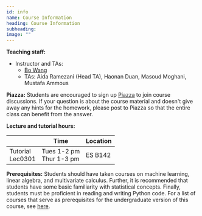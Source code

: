 ```yaml
---
id: info
name: Course Information
heading: Course Information
subheading:  
image: ""
---
```




**Teaching staff:**  

* Instructor and TAs: 
  * [Bo Wang](https://wanglab.ai/)
  * TAs: Aida Ramezani (Head TA), Haonan Duan, Masoud Moghani, Mustafa Ammous
  

**Piazza:** Students are encouraged to sign up [Piazza](http://piazza.com/utoronto.ca/fall2024/csc413) to join course discussions.
If your question is about the course material and doesn't give away any hints for the homework, please post to Piazza so that the entire class can benefit from the answer.


**Lecture and tutorial hours:**  

|                       | Time                        | Location |
| --------------------- | --------------------------- | -------- |
| Tutorial <br> Lec0301 | Tues 1-2 pm <br>Thur 1-3 pm | ES B142  |

**Prerequisites:** Students should have taken courses on machine learning, linear algebra, and multivariate calculus. Further, it is recommended that students have some basic familiarity with statistical concepts. Finally, students must be proficient in reading and writing Python code. For a list of courses that serve as prerequisites for the undergraduate version of this course, see [here](https://artsci.calendar.utoronto.ca/course/csc413h1).


<br/> 



